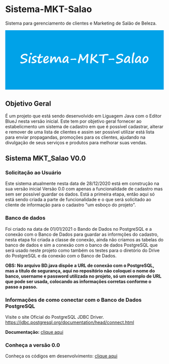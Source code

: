 # Sistema-MKT-Salao
Sistema para gerenciamento de clientes e Marketing de Salão de Beleza.

![](https://github.com/rafhaelom/Sistema-MKT-Salao/blob/main/logo.png)

## Objetivo Geral
É um projeto que está sendo desenvolvido em Liguagem Java com o Editor BlueJ nesta versão inicial. 
Este tem por objetivo geral fornecer ao estabelicmento um sistema de cadastro em que é possível cadastrar, alterar e 
remover de uma lista de clientes e assim ser possível utilizar está lista para enviar propagandas, promoções para os 
clientes, ajudando na divulgação de seus serviços e produtos para melhorar suas vendas.

## Sistema MKT_Salao V0.0
### Solicitação ao Usuário
Este sistema atualmente nesta data de 28/12/2020 está em construção na sua versão inicial Versão 0.0 com apenas a 
funcionalidade de cadastro mas sem ser possível guardar os dados. Está a primeira etapa, então aqui só está sendo 
criada a parte de funcionalidade e o que será solicitado ao cliente de informação para o cadastro "um esboço do projeto".

### Banco de dados
Foi criado na data de 01/01/2021 o Bando de Dados no PostgreSQL e a conexão com o Banco de Dados para guardar as informções do cadastro, nesta etapa foi criada a classe de conexão, ainda não criamos as tabelas do banco de dados e sim a conexão com o banco de dados PostgreSQL que será usado neste projeto como também os testes para o diretório do Drive do PostgreSQL e da conexão com o Banco de Dados.

**OBS: No arquivo BD.java dispõe a URL de conexão com o PostgreSQL, mas a título de segurança, aqui no repositório não coloquei o nome do banco, username e password utilizada no projeto, só um exemplo de URL que pode ser usada, colocando as informações corretas conforme o passo a passo.**

### Informações de como conectar com o Banco de Dados PostgreSQL
Visite o site Oficial do PostgreSQL JDBC Driver.
https://jdbc.postgresql.org/documentation/head/connect.html

**Documentação:** [clique aqui](https://github.com/rafhaelom/Sistema-MKT-Salao/blob/main/Sistema_MKT_Salao.pdf)

### Conheça a versão 0.0
Conheça os códigos em desenvolvimento: [clique aqui](https://github.com/rafhaelom/Sistema-MKT-Salao/tree/main/Vers%C3%B5es/V0.0)
